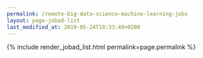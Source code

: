 ```yaml
---
permalink: /remote-big-data-science-machine-learning-jobs
layout: page-jobad-list
last_modified_at: 2019-05-24T18:33:49+0200
---
```

{% include render_jobad_list.html permalink=page.permalink %}
